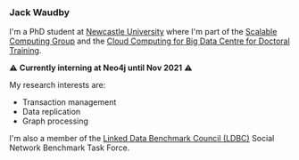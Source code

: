 ### Jack Waudby

I'm a PhD student at [Newcastle University](https://www.ncl.ac.uk) where I'm part of the [Scalable Computing Group](https://www.ncl.ac.uk/computing/research/groups/scalable/#about) and the [Cloud Computing for Big Data Centre for Doctoral Training](https://www.ncl.ac.uk/bigdata/). 

⚠ **Currently interning at Neo4j until Nov 2021** ⚠️

My research interests are:
+ Transaction management 
+ Data replication
+ Graph processing

I'm also a member of the [Linked Data Benchmark Council (LDBC)](http://ldbcouncil.org/) Social Network Benchmark Task Force.






